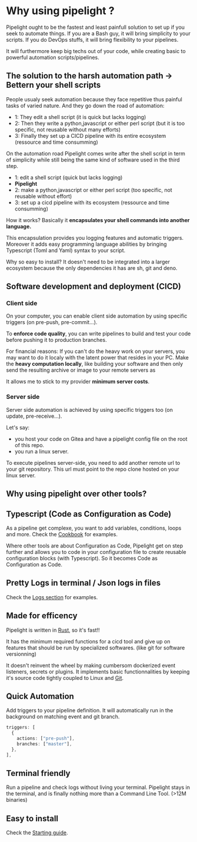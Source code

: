 <script setup>
import Features from '../.vitepress/theme/components/Features.vue';
</script>

# Why using pipelight ?

Pipelight ought to be the fastest and least painfull solution to set up if you seek to automate things.
If you are a Bash guy, it will bring simplicity to your scripts.
If you do DevOps stuffs, it will bring flexibility to your pipelines.

It will furthermore keep big techs out of your code, while creating basic to powerful automation scripts/pipelines.

## The solution to the harsh automation path -> Bettern your shell scripts

People usualy seek automation because they face repetitive thus painful tasks of varied nature.
And they go down the road of automation:

- 1: They edit a shell script (it is quick but lacks logging)
- 2: Then they write a python,javascript or either perl script (but it is too specific, not reusable without many efforts)
- 3: Finally they set up a CICD pipeline with its entire ecosystem (ressource and time consumming)

On the automation road Pipelight comes
write after the shell script in term of simplicity while still being the same kind of software used in the third step.

- 1: edit a shell script (quick but lacks logging)
- **Pipelight**
- 2: make a python,javascript or either perl script (too specific, not reusable without effort)
- 3: set up a cicd pipeline with its ecosystem (ressource and time consumming)

How it works?
Basically it **encapsulates your shell commands into another language.**

This encapsulation provides you logging features and automatic triggers.
Moreover it adds easy programming language abilities by bringing Typescript (Toml and Yaml) syntax to your script.

Why so easy to install?
It doesn't need to be integrated into a larger ecosystem because the only dependencies it has are sh, git and deno.

## Software development and deployment (CICD)

### Client side

On your computer, you can enable client side automation by using specific triggers (on pre-push, pre-commit...).

To **enforce code quality**,
you can write pipelines to build and test your code before pushing it to production branches.

For financial reasons:
If you can't do the heavy work on your servers, you may want to do it localy with the latent power that resides in your PC.
Make the **heavy computation locally**, like building your software and then only send the resulting archive or image to your remote servers as

It allows me to stick to my provider **minimum server costs**.

### Server side

Server side automation is achieved by using specific triggers too (on update, pre-receive...).

Let's say:

- you host your code on Gitea and have a pipelight config file on the root of this repo.
- you run a linux server.

To execute pipelines server-side, you need to add another remote url to your git repository.
This url must point to the repo clone hosted on your linux server.

## Why using pipelight over other tools?

<Features />

## Typescript (Code as Configuration as Code)

As a pipeline get complexe, you want to add variables, conditions, loops and more.
Check the [Cookbook](/cookbook/tips) for examples.

Where other tools are about Configuration as Code,
Pipelight get on step further and allows you to code in your configuration file to create reusable configuration blocks (with Typescript).
So it becomes Code as Configuration as Code.

## Pretty Logs in terminal / Json logs in files

Check the [Logs section](/guide/logs) for examples.

## Made for efficency

Pipelight is written in [Rust](https://www.rust-lang.org/), so it's fast!!

It has the minimum required functions for a cicd tool
and give up on features that should be run by specialized softwares. (like git for software versionning)

It doesn't reinvent the wheel by making cumbersom dockerized event listeners, secrets or plugins.
It implements basic functionnalities by keeping it's source code tightly coupled to Linux and [Git](https://git-scm.com/).

## Quick Automation

Add triggers to your pipeline definition.
It will automatically run in the background on matching event and git branch.

```ts
triggers: [
  {
    actions: ["pre-push"],
    branches: ["master"],
  },
],
```

## Terminal friendly

Run a pipeline and check logs without living your terminal.
Pipelight stays in the terminal, and is finally nothing more than a Command Line Tool. (>12M binaries)

## Easy to install

Check the [Starting guide](/guide/).
